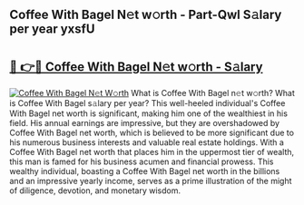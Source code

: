 ## Coffee With Bagel N𝚎t w𝚘rth - Part-Qwl S𝚊lary per year yxsfU

# <h2><a href="http://gc2tzr5.nevu.top/?p=Coffee+With+Bagel">🔗 👉🔴 Coffee With Bagel N𝚎t w𝚘rth - S𝚊lary</a></h2>

[![Coffee With Bagel N𝚎t W𝚘rth](https://i.imgur.com/Oavwk0R.jpeg)](http://gc2tzr5.nevu.top/?p=Coffee+With+Bagel)
What is Coffee With Bagel n𝚎t w𝚘rth? What is Coffee With Bagel s𝚊lary per year?
This well-heeled individual's Coffee With Bagel net worth is significant, making him one of the wealthiest in his field. His annual earnings are impressive, but they are overshadowed by Coffee With Bagel net worth, which is believed to be more significant due to his numerous business interests and valuable real estate holdings. With a Coffee With Bagel net worth that places him in the uppermost tier of wealth, this man is famed for his business acumen and financial prowess. This wealthy individual, boasting a Coffee With Bagel net worth in the billions and an impressive yearly income, serves as a prime illustration of the might of diligence, devotion, and monetary wisdom.

